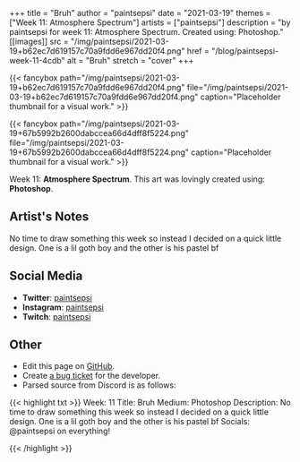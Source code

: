 +++
title =       "Bruh"
author =      "paintsepsi"
date =        "2021-03-19"
themes =      ["Week 11: Atmosphere Spectrum"]
artists =     ["paintsepsi"]
description = "by paintsepsi for week 11: Atmosphere Spectrum. Created using: Photoshop."
[[images]]
              src = "/img/paintsepsi/2021-03-19+b62ec7d619157c70a9fdd6e967dd20f4.png"
              href = "/blog/paintsepsi-week-11-4cdb"
              alt = "Bruh"
              stretch = "cover"
+++


{{< fancybox path="/img/paintsepsi/2021-03-19+b62ec7d619157c70a9fdd6e967dd20f4.png" file="/img/paintsepsi/2021-03-19+b62ec7d619157c70a9fdd6e967dd20f4.png" caption="Placeholder thumbnail for a visual work." >}}

{{< fancybox path="/img/paintsepsi/2021-03-19+67b5992b2600dabccea66d4dff8f5224.png" file="/img/paintsepsi/2021-03-19+67b5992b2600dabccea66d4dff8f5224.png" caption="Placeholder thumbnail for a visual work." >}}


Week 11: **Atmosphere Spectrum**. This art was lovingly created using: **Photoshop**.

## Artist's Notes

No time to draw something this week so instead I decided on a quick little design. One is a lil goth boy and the other is his pastel bf

## Social Media

- **Twitter**: <a href='https://twitter.com/paintsepsi' target='_blank'>paintsepsi</a>
- **Instagram**: <a href='https://instagram.com/paintsepsi' target='_blank'>paintsepsi</a>
- **Twitch**: <a href='https://twitch.tv/paintsepsi' target='_blank'>paintsepsi</a>


## Other

- Edit this page on [GitHub](https://github.com/teaminkling/web-refresh/edit/main/content/blog/paintsepsi-week-11-4cdb.md).
- Create [a bug ticket](https://github.com/teaminkling/web-refresh/issues/new?assignees=&labels=bug&template=problem-report.md&title=) for the developer.
- Parsed source from Discord is as follows:

{{< highlight txt >}}
Week: 11
Title: Bruh
Medium: Photoshop
Description: No time to draw something this week so instead I decided on a quick little design. One is a lil goth boy and the other is his pastel bf
Socials: @paintsepsi on everything!


{{< /highlight >}}